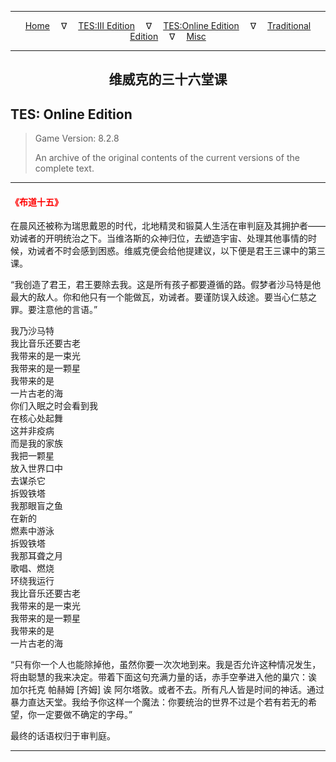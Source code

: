 
---

<!-- Jekyll Page Links -->

<center>
<a href="../../../../index.html">Home</a>
&emsp;&nabla;&emsp;
<a href="../../../index-tes3.html">TES:III Edition</a>
&emsp;&nabla;&emsp;
<a href="../../../index-teso.html">TES:Online Edition</a>
&emsp;&nabla;&emsp;
<a href="../../../index-traditional.html">Traditional Edition</a>
&emsp;&nabla;&emsp;
<a href="../../../index-misc.html">Misc</a>
</center>

<!-- Markdown Body Below: -->

---

<center>
<h2><span style="font-family:Georgia">维威克的三十六堂课</span></h2>
</center>

## TES: Online Edition

> Game Version: 8.2.8
>
> An archive of the original contents of the current versions of the complete text.

---

#### <span style="color:red">《布道十五》</span>

在晨风还被称为瑞思戴恩的时代，北地精灵和锻莫人生活在审判庭及其拥护者——劝诫者的开明统治之下。当维洛斯的众神归位，去塑造宇宙、处理其他事情的时候，劝诫者不时会感到困惑。维威克便会给他提建议，以下便是君王三课中的第三课。

“我创造了君王，君王要除去我。这是所有孩子都要遵循的路。假梦者沙马特是他最大的敌人。你和他只有一个能做瓦，劝诫者。要谨防误入歧途。要当心仁慈之罪。要注意他的言语。”

我乃沙马特\
我比音乐还要古老\
我带来的是一束光\
我带来的是一颗星\
我带来的是\
一片古老的海\
你们入眠之时会看到我\
在核心处起舞\
这并非疫病\
而是我的家族\
我把一颗星\
放入世界口中\
去谋杀它\
拆毁铁塔\
我那眼盲之鱼\
在新的\
燃素中游泳\
拆毁铁塔\
我那耳聋之月\
歌唱、燃烧\
环绕我运行\
我比音乐还要古老\
我带来的是一束光\
我带来的是一颗星\
我带来的是\
一片古老的海

“只有你一个人也能除掉他，虽然你要一次次地到来。我是否允许这种情况发生，将由聪慧的我来决定。带着下面这句充满力量的话，赤手空拳进入他的巢穴：诶 加尔托克 帕赫姆 \[齐姆\] 诶 阿尔塔敦。或者不去。所有凡人皆是时间的神话。通过暴力直达天堂。我给予你这样一个魔法：你要统治的世界不过是个若有若无的希望，你一定要做不确定的字母。”

最终的话语权归于审判庭。

---
